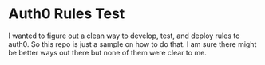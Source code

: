 # Auth0 Rules Test
I wanted to figure out a clean way to develop, test, and deploy rules to auth0. So this repo is just a sample on how to do that. I am sure there might be better ways out there but none of them were clear to me.